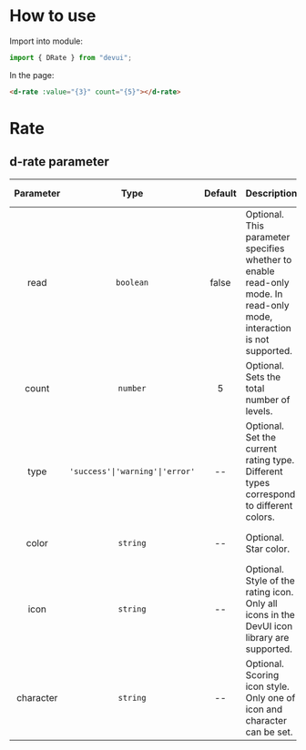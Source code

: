 # How to use

Import into module:

```ts
import { DRate } from "devui";
```

In the page:

```html
<d-rate :value="{3}" count="{5}"></d-rate>
```

# Rate

## d-rate parameter

| Parameter |              Type               | Default | Description                                                                                                           | Jump to Demo                                            |
| :-------: | :-----------------------------: | :-----: | :-------------------------------------------------------------------------------------------------------------------- | ------------------------------------------------------- |
|   read    |            `boolean`            |  false  | Optional. This parameter specifies whether to enable read-only mode. In read-only mode, interaction is not supported. | [Read-only Mode](demo#read-only-mode)                   |
|   count   |            `number`             |    5    | Optional. Sets the total number of levels.                                                                            | [Read-only Mode](demo#read-only-mode)                   |
|   type    | `'success'\|'warning'\|'error'` |   --    | Optional. Set the current rating type. Different types correspond to different colors.                                | [Use the type parameter](demo#using-the-type-parameter) |
|   color   |            `string`             |   --    | Optional. Star color.                                                                                                 | [Dynamic Mode-Custom](demo#dynamic-mode-Custom)         |
|   icon    |            `string`             |   --    | Optional. Style of the rating icon. Only all icons in the DevUI icon library are supported.                           | [Dynamic Mode](demo#dynamic-mode)                       |
| character |            `string`             |   --    | Optional. Scoring icon style. Only one of icon and character can be set.                                              | [Dynamic Mode-Custom](demo#dynamic-mode-Custom)         |
